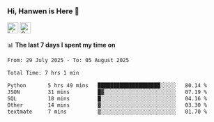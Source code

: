 ### Hi, Hanwen is Here 👋
<p>
	<a href="https://www.linkedin.com/in/liu-hanwen/"><img src="https://img.shields.io/badge/@hanwen-0A66C2?style=flat&logo=LinkedIn&logoColor=white" alt="Linkedin"  height="25px"/></a> 
	<a href="https://scholar.google.com/citations?user=HDF0su0AAAAJ"><img src="https://img.shields.io/badge/scholar-4385FE.svg?&style=plastic&logo=google-scholar&logoColor=white" alt="Google Scholar" height="25px"> </a>
</p>

📊 **The last 7 days I spent my time on** 
<!--START_SECTION:waka-->

```txt
From: 29 July 2025 - To: 05 August 2025

Total Time: 7 hrs 1 min

Python       5 hrs 49 mins   ████████████████████░░░░░   80.14 %
JSON         31 mins         █▓░░░░░░░░░░░░░░░░░░░░░░░   07.19 %
SQL          18 mins         █░░░░░░░░░░░░░░░░░░░░░░░░   04.16 %
Other        14 mins         ▓░░░░░░░░░░░░░░░░░░░░░░░░   03.30 %
textmate     7 mins          ▒░░░░░░░░░░░░░░░░░░░░░░░░   01.70 %
```

<!--END_SECTION:waka-->


<!--
**david990917/david990917** is a ✨ _special_ ✨ repository because its `README.md` (this file) appears on your GitHub profile.

Here are some ideas to get you started:

- 🔭 I’m currently working on ...
- 🌱 I’m currently learning ...
- 👯 I’m looking to collaborate on ...
- 🤔 I’m looking for help with ...
- 💬 Ask me about ...
- 📫 How to reach me: ...
- 😄 Pronouns: ...
- ⚡ Fun fact: ...
-->
